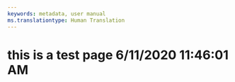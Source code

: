 ```yaml
---
keywords: metadata, user manual
ms.translationtype: Human Translation
---
```

# this is a test page 6/11/2020 11:46:01 AM